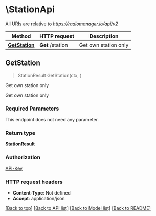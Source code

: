 # \StationApi

All URIs are relative to *https://radiomanager.io/api/v2*

Method | HTTP request | Description
------------- | ------------- | -------------
[**GetStation**](StationApi.md#GetStation) | **Get** /station | Get own station only



## GetStation

> StationResult GetStation(ctx, )

Get own station only

Get own station only

### Required Parameters

This endpoint does not need any parameter.

### Return type

[**StationResult**](StationResult.md)

### Authorization

[API-Key](../README.md#API-Key)

### HTTP request headers

- **Content-Type**: Not defined
- **Accept**: application/json

[[Back to top]](#) [[Back to API list]](../README.md#documentation-for-api-endpoints)
[[Back to Model list]](../README.md#documentation-for-models)
[[Back to README]](../README.md)

